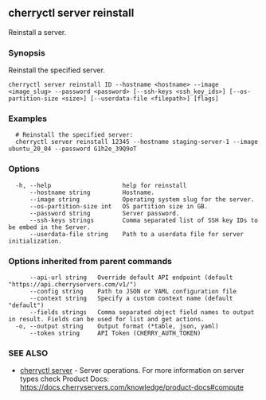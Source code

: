 ## cherryctl server reinstall

Reinstall a server.

### Synopsis

Reinstall the specified server.

```
cherryctl server reinstall ID --hostname <hostname> --image <image_slug> --password <password> [--ssh-keys <ssh_key_ids>] [--os-partition-size <size>] [--userdata-file <filepath>] [flags]
```

### Examples

```
  # Reinstall the specified server:
  cherryctl server reinstall 12345 --hostname staging-server-1 --image ubuntu_20_04 --password G1h2e_39Q9oT
```

### Options

```
  -h, --help                    help for reinstall
      --hostname string         Hostname.
      --image string            Operating system slug for the server.
      --os-partition-size int   OS partition size in GB.
      --password string         Server password.
      --ssh-keys strings        Comma separated list of SSH key IDs to be embed in the Server.
      --userdata-file string    Path to a userdata file for server initialization.
```

### Options inherited from parent commands

```
      --api-url string   Override default API endpoint (default "https://api.cherryservers.com/v1/")
      --config string    Path to JSON or YAML configuration file
      --context string   Specify a custom context name (default "default")
      --fields strings   Comma separated object field names to output in result. Fields can be used for list and get actions.
  -o, --output string    Output format (*table, json, yaml)
      --token string     API Token (CHERRY_AUTH_TOKEN)
```

### SEE ALSO

* [cherryctl server](cherryctl_server.md)	 - Server operations. For more information on server types check Product Docs: https://docs.cherryservers.com/knowledge/product-docs#compute

